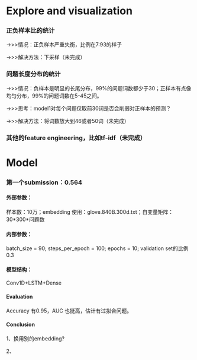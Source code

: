 
# Explore and visualization
### 正负样本比的统计

->>>情况：正负样本严重失衡，比例在7:93的样子

->>>解决方法：下采样（未完成）
### 问题长度分布的统计

->>>情况：负样本是明显的长尾分布，99%的问题词数都少于30；正样本有点像均匀分布，99%的问题词数在5-45之间。

->>>思考：model1对每个问题仅取前30词是否会削弱对正样本的预测？

->>>解决方法：将词数放大到46或者50词（未完成）
### 其他的feature engineering，比如tf-idf（未完成）


# Model
### 第一个submission：0.564

#### 外部参数：

样本数：10万；embedding 使用：glove.840B.300d.txt；自变量矩阵：30\*300*问题数

#### 内部参数：

batch_size = 90; steps_per_epoch = 100; epochs = 10; validation set的比例0.3

#### 模型结构：

Conv1D+LSTM+Dense

#### Evaluation
Accuracy 有0.95，AUC 也挺高，估计有过拟合问题。

#### Conclusion
1、换用别的embedding? 

2、
